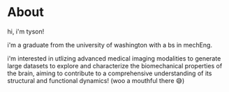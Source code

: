 # About

hi, i'm tyson!

i'm a graduate from the university of washington with a bs in mechEng.  

i'm interested in utlizing advanced medical imaging modalities to generate large datasets to explore and characterize the biomechanical properties of the brain, aiming to contribute to a comprehensive understanding of its structural and functional dynamics! (woo a mouthful there 😅)
